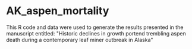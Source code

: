 # AK_aspen_mortality
This R code and data were used to generate the results presented in the manuscript entitled: "Historic declines in growth portend trembling aspen death during a contemporary leaf miner outbreak in Alaska"
